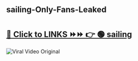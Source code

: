 
 ## sailing-Only-Fans-Leaked

# <h2><a href="https://clipsfans.com/sailing&ref=git">🔗 Click to LINKS ⏩⏩ 👉 🟢 sailing </a></h2>

<a href="https://clipsfans.com/sailing&ref=git" rel="nofollow" data-target="animated-image.originalLink"><img src="https://i.ibb.co.com/xMMVF88/686577567.gif" alt="Viral Video Original" style="max-width: 100%; display: inline-block;" data-target="animated-image.originalImage"></a>
